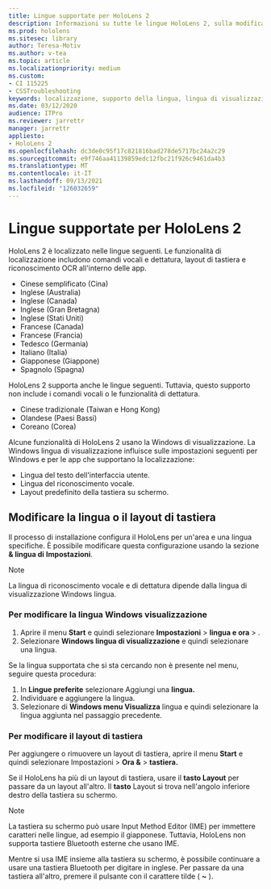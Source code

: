 ```yaml
---
title: Lingue supportate per HoloLens 2
description: Informazioni su tutte le lingue HoloLens 2, sulla modifica dei layout di tastiera e sull'aggiornamento Windows lingua di visualizzazione.
ms.prod: hololens
ms.sitesec: library
author: Teresa-Motiv
ms.author: v-tea
ms.topic: article
ms.localizationpriority: medium
ms.custom:
- CI 115225
- CSSTroubleshooting
keywords: localizzazione, supporto della lingua, lingua di visualizzazione, lingua della tastiera, IME, layout di tastiera
ms.date: 03/12/2020
audience: ITPro
ms.reviewer: jarrettr
manager: jarrettr
appliesto:
- HoloLens 2
ms.openlocfilehash: dc3de0c95f17c821816bad278de5717bc24a2c29
ms.sourcegitcommit: e9f746aa41139859edc12fbc21f926c9461da4b3
ms.translationtype: MT
ms.contentlocale: it-IT
ms.lasthandoff: 09/13/2021
ms.locfileid: "126032659"
---
```

# <a name="supported-languages-for-hololens-2"></a>Lingue supportate per HoloLens 2

HoloLens 2 è localizzato nelle lingue seguenti. Le funzionalità di localizzazione includono comandi vocali e dettatura, layout di tastiera e riconoscimento OCR all'interno delle app.

- Cinese semplificato (Cina)
- Inglese (Australia)
- Inglese (Canada)
- Inglese (Gran Bretagna)
- Inglese (Stati Uniti)
- Francese (Canada)
- Francese (Francia)
- Tedesco (Germania)
- Italiano (Italia)
- Giapponese (Giappone)
- Spagnolo (Spagna)

HoloLens 2 supporta anche le lingue seguenti. Tuttavia, questo supporto non include i comandi vocali o le funzionalità di dettatura.

- Cinese tradizionale (Taiwan e Hong Kong)
- Olandese (Paesi Bassi)
- Coreano (Corea)

Alcune funzionalità di HoloLens 2 usano la Windows di visualizzazione. La Windows lingua di visualizzazione influisce sulle impostazioni seguenti per Windows e per le app che supportano la localizzazione:

- Lingua del testo dell'interfaccia utente.
- Lingua del riconoscimento vocale.
- Layout predefinito della tastiera su schermo.

## <a name="change-the-language-or-keyboard-layout"></a>Modificare la lingua o il layout di tastiera

Il processo di installazione configura il HoloLens per un'area e una lingua specifiche. È possibile modificare questa configurazione usando la sezione **& lingua di** **Impostazioni**.

> [!NOTE]  
> La lingua di riconoscimento vocale e di dettatura dipende dalla lingua di visualizzazione Windows lingua.

### <a name="to-change-the-windows-display-language"></a>Per modificare la lingua Windows visualizzazione

1. Aprire il menu **Start** e quindi selezionare **Impostazioni**  >  **lingua e ora**  >  .
2. Selezionare **Windows lingua di visualizzazione** e quindi selezionare una lingua.  

Se la lingua supportata che si sta cercando non è presente nel menu, seguire questa procedura:  

1. In **Lingue preferite** selezionare Aggiungi una **lingua.**
2. Individuare e aggiungere la lingua.
3. Selezionare di **Windows menu Visualizza** lingua e quindi selezionare la lingua aggiunta nel passaggio precedente.

### <a name="to-change-the-keyboard-layout"></a>Per modificare il layout di tastiera

Per aggiungere o rimuovere un layout di tastiera, aprire il menu **Start** e quindi selezionare Impostazioni  >  **Ora &**  >  **tastiera.**

Se il HoloLens ha più di un layout di tastiera, usare il **tasto Layout** per passare da un layout all'altro. Il **tasto** Layout si trova nell'angolo inferiore destro della tastiera su schermo.

> [!NOTE]  
> La tastiera su schermo può usare Input Method Editor (IME) per immettere caratteri nelle lingue, ad esempio il giapponese. Tuttavia, HoloLens non supporta tastiere Bluetooth esterne che usano IME.
>  
> Mentre si usa IME insieme alla tastiera su schermo, è possibile continuare a usare una tastiera Bluetooth per digitare in inglese. Per passare da una tastiera all'altro, premere il pulsante con il carattere tilde ( **~** ).

